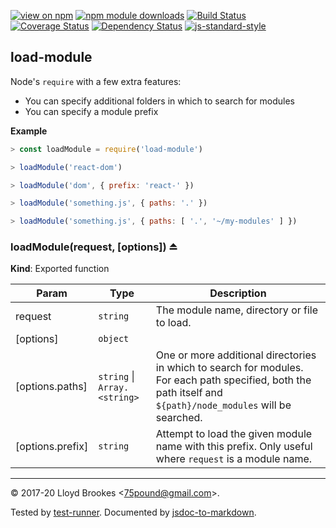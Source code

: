 [![view on npm](https://img.shields.io/npm/v/load-module.svg)](https://www.npmjs.org/package/load-module)
[![npm module downloads](https://img.shields.io/npm/dt/load-module.svg)](https://www.npmjs.org/package/load-module)
[![Build Status](https://travis-ci.org/75lb/load-module.svg?branch=master)](https://travis-ci.org/75lb/load-module)
[![Coverage Status](https://coveralls.io/repos/github/75lb/load-module/badge.svg)](https://coveralls.io/github/75lb/load-module)
[![Dependency Status](https://badgen.net/david/dep/75lb/load-module)](https://david-dm.org/75lb/load-module)
[![js-standard-style](https://img.shields.io/badge/code%20style-standard-brightgreen.svg)](https://github.com/feross/standard)

<a name="module_load-module"></a>

## load-module
Node's `require` with a few extra features:
- You can specify additional folders in which to search for modules
- You can specify a module prefix

**Example**  
```js
> const loadModule = require('load-module')

> loadModule('react-dom')

> loadModule('dom', { prefix: 'react-' })

> loadModule('something.js', { paths: '.' })

> loadModule('something.js', { paths: [ '.', '~/my-modules' ] })
```
<a name="exp_module_load-module--loadModule"></a>

### loadModule(request, [options]) ⏏
**Kind**: Exported function  

| Param | Type | Description |
| --- | --- | --- |
| request | <code>string</code> | The module name, directory or file to load. |
| [options] | <code>object</code> |  |
| [options.paths] | <code>string</code> \| <code>Array.&lt;string&gt;</code> | One or more additional directories in which to search for modules. For each path specified, both the path itself and `${path}/node_modules` will be searched. |
| [options.prefix] | <code>string</code> | Attempt to load the given module name with this prefix. Only useful where `request` is a module name. |


* * *

&copy; 2017-20 Lloyd Brookes \<75pound@gmail.com\>.

Tested by [test-runner](https://github.com/test-runner-js/test-runner). Documented by [jsdoc-to-markdown](https://github.com/jsdoc2md/jsdoc-to-markdown).
